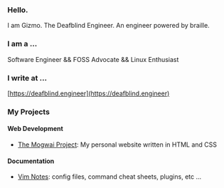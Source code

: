 ### Hello.

I am Gizmo. The Deafblind Engineer. An engineer powered by braille.

### I am a …

Software Engineer && FOSS Advocate && Linux Enthusiast

### I write at ...
[https://deafblind.engineer](https://deafblind.engineer)

### My Projects

#### Web Development
* [The Mogwai Project]( https://github.com/DeafblindEngineer/mogwai-project): My personal website written in HTML and CSS

#### Documentation
* [Vim Notes](https://github.com/DeafblindEngineer/vim-notes/blob/main/README.md): config files, command cheat sheets, plugins, etc ...
